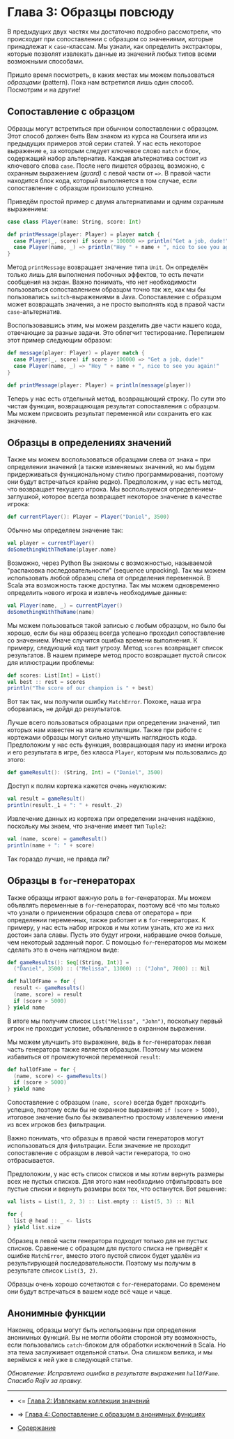 Глава 3: Образцы повсюду
===================================

В предыдущих двух частях мы достаточно подробно рассмотрели, что происходит при сопоставлении с образцом
cо значениями, которые принадлежат к `case`-классам. Мы узнали, как определить
экстракторы, которые позволят извлекать данные из значений любых типов всеми возможными способами.

Пришло время посмотреть, в каких местах мы можем пользоваться *образцами* (pattern). 
Пока нам встретился лишь один способ. Посмотрим и на другие!

Сопоставление с образцом
----------------------------------------

Образцы могут встретиться при обычном сопоставлении с образцом. Этот способ должен
быть Вам знаком из курса на Coursera или из предыдущих примеров этой серии статей. 
У нас есть некоторое выражение `e`, за которым следует ключевое слово `match` и 
блок, содержащий набор альтернатив. Каждая альтернатива состоит из ключевого слова `case`.
После него пишется образец, возможно, с охранным выражением *(guard)* с левой части от `=>`.
В правой части находится блок кода, который выполняется в том случае, если сопоставление
с образцом произошло успешно.

Приведём простой пример с двумя альтернативами и одним охранным выражением:

~~~scala
case class Player(name: String, score: Int)

def printMessage(player: Player) = player match {
  case Player(_, score) if score > 100000 => println("Get a job, dude!")
  case Player(name, _) => println("Hey " + name + ", nice to see you again!")
}
~~~

Метод `printMessage` возвращает значение типа `Unit`. Он определён только лишь для 
выполнения побочных эффектов, то есть печати сообщения на экран.  Важно понимать,
что нет необходимости пользоваться сопоставлением образцом точно так же, как мы бы пользовались
`switch`-выражениями в Java. Сопоставление с образцом может возвращать значения, а не просто
выполнять код в правой части `case`-альтернатив. 

Воспользовавшись этим, мы можем разделить две части нашего кода, отвечающие за разные задачи.
Это облегчит тестирование. Перепишем этот пример следующим образом:

~~~scala
def message(player: Player) = player match {
  case Player(_, score) if score > 100000 => "Get a job, dude!"
  case Player(name, _) => "Hey " + name + ", nice to see you again!"
}

def printMessage(player: Player) = println(message(player))
~~~

Теперь у нас есть отдельный метод, возвращающий строку. По сути это чистая функция,
возвращающая результат сопоставления с образцом. Мы можем присвоить результат переменной
или сохранить его как значение.

Образцы в определениях значений
----------------------------------------------

Также мы можем воспользоваться образцами слева от знака `=` при определении значений 
(а также изменяемых значений, но мы будем придерживаться функциональному стилю программирования, 
поэтому они будут встречаться крайне редко). Предположим, у нас есть метод, что возвращает 
текущего игрока. Мы воспользуемся определением-заглушкой, которое всегда возвращает
некоторое значение в качестве игрока:

~~~scala
def currentPlayer(): Player = Player("Daniel", 3500)
~~~

Обычно мы определяем значение так:

~~~scala
val player = currentPlayer()
doSomethingWithTheName(player.name)
~~~

Возможно, через Python Вы знакомы с возможностью, называемой "распаковка последовательности" (sequence unpacking).
Так мы можем использовать любой образец слева от определения переменной. В Scala эта возможность также доступна.
Так мы можем одновременно определить нового игрока и извлечь необходимые данные:

~~~scala
val Player(name, _) = currentPlayer()
doSomethingWithTheName(name)
~~~

Мы можем пользоваться такой записью с любым образцом, но было бы хорошо, если бы наш образец
всегда успешно проходил сопоставление со значением. Иначе случится ошибка времени выполнения.
К примеру, следующий код таит угрозу. Метод `scores` возвращает список результатов. 
В нашем примере метод просто возвращает пустой список для иллюстрации проблемы:

~~~scala
def scores: List[Int] = List()
val best :: rest = scores
println("The score of our champion is " + best)
~~~

Вот так так, мы получили ошибку `MatchError`. Похоже, наша игра оборвалась, не дойдя до результатов.

Лучше всего пользоваться образцами при определении значений, тип которых нам известен на этапе 
компиляции. Также при работе с кортежами образцы могут сильно улучшить наглядность кода. 
Предположим у нас есть функция, возвращающая пару из имени игрока и его результата в игре,
без класса `Player`, которым мы пользовались до этого:

~~~scala
def gameResult(): (String, Int) = ("Daniel", 3500)
~~~

Доступ к полям кортежа кажется очень неуклюжим:

~~~scala
val result = gameResult()
println(result._1 + ": " + result._2)
~~~

Извлечение данных из кортежа при определении значения надёжно, поскольку мы знаем, что 
значение имеет тип `Tuple2`:

~~~scala
val (name, score) = gameResult()
println(name + ": " + score)
~~~

Так гораздо лучше, не правда ли?

Образцы в `for`-генераторах
-----------------------------------------

Также образцы играют важную роль в `for`-генераторах. Мы можем объявлять переменные
в `for`-генераторах, поэтому всё что мы только что узнали о применении образцов слева
от оператора `=` при определении переменных, также работает и в `for`-генераторах. 
К примеру, у нас есть набор игроков и мы хотим узнать, кто же из них достоин зала славы.
Пусть это будут игроки, набравшие очков больше, чем некоторый заданный порог.
С помощью `for`-генераторов мы можем сделать это в очень наглядном виде:

~~~scala
def gameResults(): Seq[(String, Int)] =
  ("Daniel", 3500) :: ("Melissa", 13000) :: ("John", 7000) :: Nil

def hallOfFame = for {
  result <- gameResults()
  (name, score) = result
  if (score > 5000)
} yield name
~~~

В итоге мы получим список `List("Melissa", "John")`, поскольку первый игрок не проходит
условие, объявленное в охранном выражении.

Мы можем улучшить это выражение, ведь в `for`-генераторах левая часть генератора также
является образцом. Поэтому мы можем избавиться от промежуточной переменной `result`:

~~~scala
def hallOfFame = for {
  (name, score) <- gameResults()
  if (score > 5000)
} yield name
~~~

Сопоставление с образцом `(name, score)` всегда будет проходить успешно, поэтому
если бы не охранное выражение `if (score > 5000)`, итоговое значение было бы 
эквивалентно простому извлечению имени из всех игроков без фильтрации.  

Важно понимать, что образцы в правой части генераторов могут использоваться 
для фильтрации. Если значение не проходит сопоставление с образцом в левой 
части генератора, то оно отбрасывается. 

Предположим, у нас есть список списков и мы хотим вернуть размеры
всех не пустых списков. Для этого нам необходимо отфильтровать все пустые списки
и вернуть размеры всех тех, что останутся. Вот решение:

~~~scala
val lists = List(1, 2, 3) :: List.empty :: List(5, 3) :: Nil

for {
  list @ head :: _ <- lists
} yield list.size
~~~

Образец в левой части генератора подходит только для не пустых списков. 
Сравнение с образцом для пустого списка не приведёт к ошибке `MatchError`, 
вместо этого пустой список будет удалён из результирующей последовательности.
Поэтому мы получим в результате список `List(3, 2)`.

Образцы очень хорошо сочетаются с `for`-генераторами. Со временем они будут
встречаться в вашем коде всё чаще и чаще. 

Анонимные функции
--------------------------------------------

Наконец, образцы могут быть использованы при определении анонимных функций. 
Вы не могли обойти стороной эту возможность, если пользовались 
`catch`-блоком для обработки исключений в Scala. Но эта тема заслуживает отдельной
статьи. Она слишком велика, и мы вернёмся к ней уже в следующей статье.

*Обновление: Исправлена ошибка в результате выражения `hallOfFame`. Спасибо Rajiv за правку.*

--------------------------------------------------------------

* <= [Глава 2: Извлекаем коллекции значений](https://github.com/anton-k/ru-neophyte-guide-to-scala/blob/master/src/p02-seq-extractors.md)

* => [Глава 4: Сопоставление с образцом в анонимных функциях](https://github.com/anton-k/ru-neophyte-guide-to-scala/blob/master/src/p04-patterns-for-anonymous-func.md)

* [Содержание](https://github.com/anton-k/ru-neophyte-guide-to-scala#%D0%9F%D1%83%D1%82%D0%B5%D0%B2%D0%BE%D0%B4%D0%B8%D1%82%D0%B5%D0%BB%D1%8C-%D0%BD%D0%B5%D0%BE%D1%84%D0%B8%D1%82%D0%B0-%D0%BF%D0%BE-scala)
